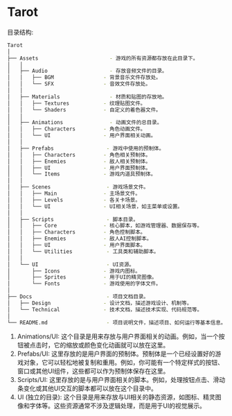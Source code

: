 # Tarot

目录结构:

```bash
Tarot
│
├── Assets                       - 游戏的所有资源都存放在此目录下。
│   │
│   ├── Audio                    - 存放音频文件的目录。
│   │   ├── BGM                - 背景音乐文件存放处。
│   │   └── SFX                - 音效文件存放处。
│   │
│   ├── Materials                - 材质和贴图的存放地。
│   │   ├── Textures           - 纹理贴图文件。
│   │   └── Shaders            - 自定义的着色器文件。
│   │
│   ├── Animations               - 动画文件的总目录。
│   │   ├── Characters         - 角色动画文件。
│   │   └── UI                 - 用户界面相关动画。
│   │
│   ├── Prefabs                 - 游戏中使用的预制体。
│   │   ├── Characters         - 角色相关预制体。
│   │   ├── Enemies            - 敌人相关预制体。
│   │   ├── UI                 - 用户界面预制体。
│   │   └── Items              - 游戏内道具预制体。
│   │
│   ├── Scenes                  - 游戏场景文件。
│   │   ├── Main               - 主场景文件。
│   │   ├── Levels             - 各关卡场景。
│   │   └── UI                 - UI相关场景，如主菜单或设置。
│   │
│   ├── Scripts                 - 脚本目录。
│   │   ├── Core               - 核心脚本，如游戏管理器、数据保存等。
│   │   ├── Characters         - 角色控制脚本。
│   │   ├── Enemies            - 敌人AI控制脚本。
│   │   ├── UI                 - 用户界面脚本。
│   │   └── Utilities           - 工具类和辅助脚本。
│   │
│   └── UI                      - UI资源。
│       ├── Icons              - 游戏内图标。
│       ├── Sprites            - 用于UI的精灵图像。
│       └── Fonts              - 游戏使用的字体文件。
│
├── Docs                        - 项目文档目录。
│   ├── Design                 - 设计文档，描述游戏设计、机制等。
│   └── Technical              - 技术文档，描述技术实现、代码规范等。
│
└── README.md                   - 项目说明文件，描述项目、如何运行等基本信息。
```

1. Animations/UI: 这个目录是用来存放与用户界面相关的动画。例如，当一个按钮被点击时，它的缩放或颜色变化动画就可以放在这里。
2. Prefabs/UI: 这里存放的是用户界面的预制体。预制体是一个已经设置好的游戏对象，它可以轻松地被复制和重用。例如，你可能有一个特定样式的按钮、窗口或其他UI组件，这些都可以作为预制体保存在这里。
3. Scripts/UI: 这里存放的是与用户界面相关的脚本。例如，处理按钮点击、滑动条变化或其他UI交互的脚本都可以放在这个目录中。
4. UI (独立的目录): 这个目录是用来存放与UI相关的静态资源，如图标、精灵图像和字体等。这些资源通常不涉及逻辑处理，而是用于UI的视觉展示。